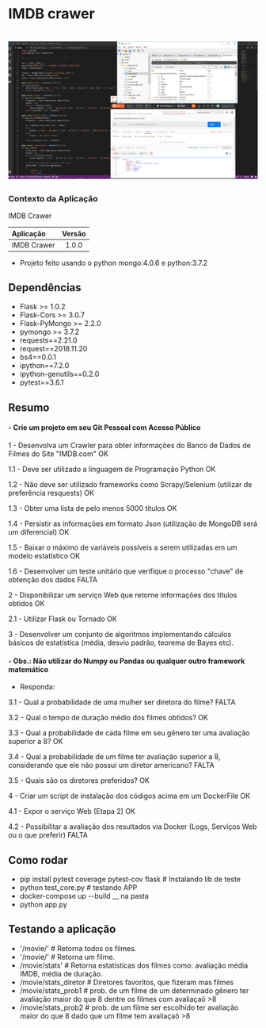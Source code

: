 # IMDB crawer

# ![File](img.PNG)

### Contexto da Aplicação
IMDB Crawer

| Aplicação                     | Versão        |
| :---------------------------- |:-------------:|
| IMDB Crawer                 | 1.0.0           |

- Projeto feito usando o python mongo:4.0.6 e python:3.7.2

## Dependências
- Flask >= 1.0.2
- Flask-Cors >= 3.0.7
- Flask-PyMongo >= 2.2.0
- pymongo >= 3.7.2
- requests==2.21.0
- request==2018.11.20
- bs4==0.0.1
- ipython==7.2.0
- ipython-genutils==0.2.0 
- pytest==3.6.1

## Resumo

#### - Crie um projeto em seu Git Pessoal com Acesso Público                                                                          

1 - Desenvolva um Crawler para obter informações do Banco de Dados de Filmes do Site "IMDB.com"                                      OK

1.1 - Deve ser utilizado a linguagem de Programação Python                                                                           OK

1.2 - Não deve ser utilizado frameworks como Scrapy/Selenium (utilizar de preferência resquests)                                     OK

1.3 - Obter uma lista de pelo menos 5000 títulos                                                                                     OK

1.4 - Persistir as informações em formato Json (utilização de MongoDB será um diferencial)                                           OK

1.5 - Baixar o máximo de variáveis possíveis a serem utilizadas em um modelo estatístico                                             OK

1.6 - Desenvolver um teste unitário que verifique o processo "chave" de obtenção dos dados                                           FALTA



2 - Disponibilizar um serviço Web que retorne informações dos títulos obtidos                                                        OK

2.1 - Utilizar Flask ou Tornado                                                                                                      OK

3 - Desenvolver um conjunto de algoritmos implementando cálculos básicos de estatística (média, desvio padrão, teorema de Bayes etc). 

#### - Obs.: Não utilizar do Numpy ou Pandas ou qualquer outro framework matemático

- Responda:

3.1 - Qual a probabilidade de uma mulher ser diretora do filme?                                                                        FALTA

3.2 - Qual o tempo de duração médio dos filmes obtidos?                                                                                 OK

3.3 - Qual a probabilidade de cada filme em seu gênero ter uma avaliação superior a 8?                                                  OK

3.4 - Qual a probabilidade de um filme ter avaliação superior a 8, considerando que ele não possui um diretor americano?                FALTA

3.5 - Quais são os diretores preferidos?                                                                                                OK

4 - Criar um script de instalação dos códigos acima em um DockerFile                                                                    OK

4.1 - Expor o serviço Web (Etapa 2)                                                                                                     OK

4.2 - Possibilitar a avaliação dos resultados via Docker (Logs, Serviços Web ou o que preferir)                                         FALTA

## Como rodar
 - pip install pytest coverage pytest-cov flask     # Instalando lib de teste
 - python test_core.py                              # testando APP
 - docker-compose up --build __ na pasta 
 - python app.py
## Testando a aplicação

 - '/movie/'                               #  Retorna todos os filmes.
 - '/movie/<name>'                         # Retorna um filme.
 - /movie/stats'                           # Retorna estatísticas dos filmes como: avaliação média IMDB, média de duração.
 - /movie/stats_diretor                    # Diretores favoritos, que fizeram mas filmes
 - /movie/stats_prob1                      # prob. de um filme de um determinado gênero ter avaliação maior do que 8 dentre os filmes com avaliaçaõ >8
 - /movie/stats_prob2                     # prob. de um filme ser escolhido ter avaliação maior do que 8 dado que um filme tem avaliaçaõ >8
  
  
  
  
  
  


 
